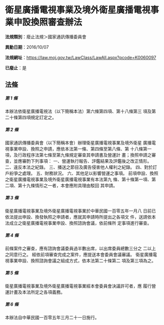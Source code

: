 # 衛星廣播電視事業及境外衛星廣播電視事業申設換照審查辦法

**法規類別**：廢止法規＞國家通訊傳播委員會

**異動日期**：2016/10/07  

**法規網址**：https://law.moj.gov.tw/LawClass/LawAll.aspx?pcode=K0060097

**已廢止**：是



## 法條
##### 第 1 條
本辦法依衛星廣播電視法（以下簡稱本法）第六條第四項、第十八條第三
項及第二十條第四項規定訂定之。

##### 第 2 條
國家通訊傳播委員會（以下簡稱本會）辦理衛星廣播電視事業及境外衛星
廣播電視事業申設、換照之申請，應依本法第一條、第四條至第八條、第
十八條第一項，及行政程序法第七條至第九條規定審查其申請書及營運計
畫；換照申請之審查，並應審酌下列事項：
一、營運執行報告、評鑑結果及評鑑後之改正情形。
二、違反本法之紀錄。
三、播送之節目及廣告侵害他人權利之紀錄。
四、對於訂戶紛爭之處理。
五、財務狀況。
六、其他足以影響營運之事項。
前項申設、換照之衛星廣播電視事業及境外衛星廣播電視事業有本法第九
條、第十條第一項、第二項、第十九條情形之一者，本會應附具理由駁回
其申請。

##### 第 3 條
衛星廣播電視事業及境外衛星廣播電視事業於中華民國一百零五年一月八
日前已依法提出申設、換發執照之申請者，應就其申請時所提出之各項文
件，送請依本法成立之衛星廣播電視事業申設、換照諮詢會議，依前條所
定事項進行審查。

##### 第 4 條
前條案件之審查，應有諮詢會議委員過半數出席，以出席委員總數三分之
二以上之同意行之。
經依前項審查完成之案件，應提送本會委員會議審議。
衛星廣播電視事業申設、換照諮詢會議之組成方式，依本法第二十條第二
項及第三項為之。

##### 第 5 條
衛星廣播電視事業及境外衛星廣播電視事業經本會委員會決議許可者，應
履行營運計畫及本法所定之各項義務。

##### 第 6 條
本辦法自中華民國一百零五年三月二十一日施行。


